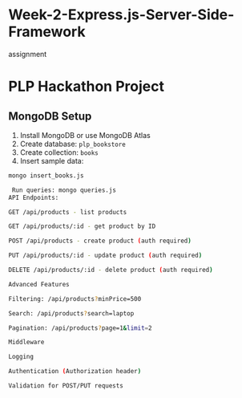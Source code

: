 # Week-2-Express.js-Server-Side-Framework
assignment 
# PLP Hackathon Project

## MongoDB Setup
1. Install MongoDB or use MongoDB Atlas
2. Create database: `plp_bookstore`
3. Create collection: `books`
4. Insert sample data:
```bash
mongo insert_books.js

 Run queries: mongo queries.js
API Endpoints:

GET /api/products - list products

GET /api/products/:id - get product by ID

POST /api/products - create product (auth required)

PUT /api/products/:id - update product (auth required)

DELETE /api/products/:id - delete product (auth required)

Advanced Features

Filtering: /api/products?minPrice=500

Search: /api/products?search=laptop

Pagination: /api/products?page=1&limit=2

Middleware

Logging

Authentication (Authorization header)

Validation for POST/PUT requests
